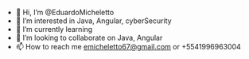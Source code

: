 - 👋 Hi, I’m @EduardoMicheletto
- 👀 I’m interested in Java, Angular, cyberSecurity
- 🌱 I’m currently learning 
- 💞️ I’m looking to collaborate on Java, Angular
- 📫 How to reach me emicheletto67@gmail.com or +5541996963004

<!---
EduardoMicheletto/EduardoMicheletto is a ✨ special ✨ repository because its `README.md` (this file) appears on your GitHub profile.
You can click the Preview link to take a look at your changes.
--->

